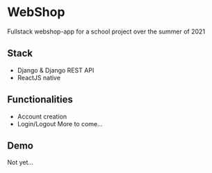 # WebShop

Fullstack webshop-app for a school project over the summer of 2021

## Stack
- Django & Django REST API
- ReactJS native


## Functionalities
- Account creation
- Login/Logout
More to come...

## Demo
Not yet...